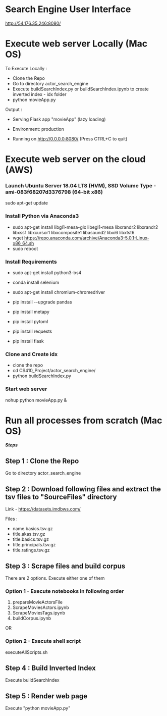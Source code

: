 # Search Engine User Interface

http://54.176.35.246:8080/

# Execute web server Locally (Mac OS)

To Execute Locally :

- Clone the Repo
- Go to directory actor_search_engine
- Execute buildSearchIndex.py or buildSearchIndex.ipynb to create inverted index - idx folder
- python movieApp.py

Output :
 * Serving Flask app "movieApp" (lazy loading)
 * Environment: production

 * Running on http://0.0.0.0:8080/ (Press CTRL+C to quit)
 
 # Execute web server on the cloud (AWS)
 
 ### Launch Ubuntu Server 18.04 LTS (HVM), SSD Volume Type - ami-083f68207d3376798 (64-bit x86)
 sudo apt-get update
 
### Install Python via Anaconda3
- sudo apt-get install libgl1-mesa-glx libegl1-mesa libxrandr2 libxrandr2 libxss1 libxcursor1 libxcomposite1 libasound2 libxi6 libxtst6
- wget https://repo.anaconda.com/archive/Anaconda3-5.0.1-Linux-x86_64.sh
- sudo reboot

### Install Requirements
- sudo apt-get install python3-bs4
- conda install selenium
- sudo apt-get install chromium-chromedriver

- pip install --upgrade pandas
- pip install metapy
- pip install pytoml
- pip install requests
- pip install flask

### Clone and Create idx
- clone the repo
- cd CS410_Project/actor_search_engine/
- python buildSearchIndex.py

### Start web server
nohup python movieApp.py &

 
# Run all processes from scratch (Mac OS)
 
 
***Steps***

## Step 1 : Clone the Repo
Go to directory actor_search_engine

## Step 2 : Download following files and extract the tsv files to "SourceFiles" directory
Link - https://datasets.imdbws.com/

Files :

- name.basics.tsv.gz
- title.akas.tsv.gz
- title.basics.tsv.gz
- title.principals.tsv.gz
- title.ratings.tsv.gz

## Step 3 : Scrape files and build corpus
 
 There are 2 options. Execute either one of them
 
 ### Option 1 - Execute notebooks in following order
 
 1) prepareMovieActorsFile
 2) ScrapeMoviesActors.ipynb
 3) ScrapeMoviesTags.ipynb
 4) buildCorpus.ipynb
 
 OR 
 
 ### Option 2 - Execute shell script 
 executeAllScripts.sh
 
 
## Step 4 : Build Inverted Index

Execute buildSearchIndex

## Step 5 : Render web page

Execute "python movieApp.py"
